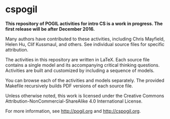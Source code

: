 # cspogil

**This repository of POGIL activities for intro CS is a work in progress. The first release will be after December 2016.**

Many authors have contributed to these activities, including Chris Mayfield, Helen Hu, Clif Kussmaul, and others. See individual source files for specific attribution.

The activities in this repository are written in LaTeX. Each source file contains a single model and its accompanying critical thinking questions. Activities are built and customized by including a sequence of models.

You can browse each of the activities and models separately. The provided Makefile recursively builds PDF versions of each source file.

Unless otherwise noted, this work is licensed under the Creative Commons Attribution-NonCommercial-ShareAlike 4.0 International License.

For more information, see http://pogil.org and http://cspogil.org.
